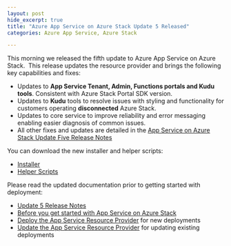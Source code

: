 ```yaml
---
layout: post
hide_excerpt: true
title: "Azure App Service on Azure Stack Update 5 Released"
categories: Azure App Service, Azure Stack

---
```


This morning we released the fifth update to Azure App Service on Azure Stack.  This release updates the resource provider and brings the following key capabilities and fixes:

- Updates to **App Service Tenant, Admin, Functions portals and Kudu tools**. Consistent with Azure Stack Portal SDK version.
- Updates to **Kudu** tools to resolve issues with styling and functionality for customers operating **disconnected** Azure Stack.
- Updates to core service to improve reliability and error messaging enabling easier diagnosis of common issues.
- All other fixes and updates are detailed in the [App Service on Azure Stack Update Five Release Notes](https://docs.microsoft.com/azure/azure-stack/azure-stack-app-service-release-notes-update-five)

You can download the new installer and helper scripts:

- [Installer](https://aka.ms/appsvcupdate5installer)
- [Helper Scripts](https://aka.ms/appsvconmashelpers)

Please read the updated documentation prior to getting started with deployment:

- [Update 5 Release Notes](https://docs.microsoft.com/azure/azure-stack/azure-stack-app-service-release-notes-update-five)
- [Before you get started with App Service on Azure Stack](https://docs.microsoft.com/azure/azure-stack/azure-stack-app-service-before-you-get-started)
- [Deploy the App Service Resource Provider](https://docs.microsoft.com/azure/azure-stack/azure-stack-app-service-deploy) for new deployments
- [Update the App Service Resource Provider](https://docs.microsoft.com/azure/azure-stack/azure-stack-app-service-update) for updating existing deployments
